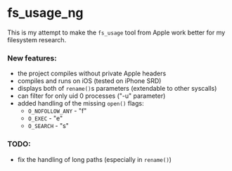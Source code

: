 # fs_usage_ng

This is my attempt to make the `fs_usage` tool from Apple work better
for my filesystem research.


### New features:
- the project compiles without private Apple headers
- compiles and runs on iOS (tested on iPhone SRD)
- displays both of `rename()`s parameters (extendable to other syscalls)
- can filter for only uid 0 processes ("-u" parameter)
- added handling of the missing `open()` flags:
  - `O_NOFOLLOW_ANY` - "f"
  - `O_EXEC` - "e"
  - `O_SEARCH` - "s"


### TODO:
- fix the handling of long paths (especially in `rename()`)

